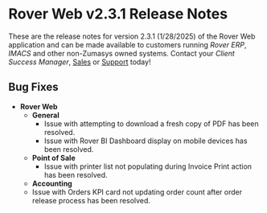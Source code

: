 # Rover Web v2.3.1 Release Notes

<badge text= "Version 2.3.1 Draft" vertical="middle" />

<PageHeader />

These are the release notes for version 2.3.1 (1/28/2025) of the Rover Web application and can be made available to customers running _Rover ERP_, _IMACS_ and other non-Zumasys owned systems. Contact your _Client Success Manager_, [Sales](mailto:sales@zumasys.com?subject=Rover%20Web%20v2.3.1) or [Support](mailto:help@zumasys.com?subject=Rover%20Web%20v2.3.1) today!

## Bug Fixes


- **Rover Web**
  - **General**
    - Issue with attempting to download a fresh copy of PDF has been resolved.
    - Issue with Rover BI Dashboard display on mobile devices has been resolved.
  - **Point of Sale**
    - Issue with printer list not populating during Invoice Print action has been resolved.
   - **Accounting**
    - Issue with Orders KPI card not updating order count after order release process has been resolved.
  